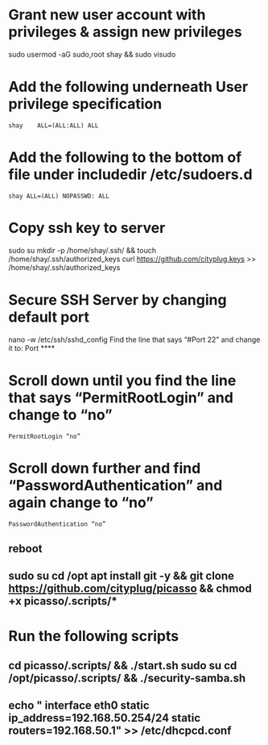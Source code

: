 # Grant new user account with privileges & assign new privileges
sudo usermod -aG sudo,root shay && sudo visudo
# Add the following underneath User privilege specification 
    shay	ALL=(ALL:ALL) ALL 
# Add the following to the bottom of file under includedir /etc/sudoers.d 
    shay ALL=(ALL) NOPASSWD: ALL
# Copy ssh key to server
sudo su
mkdir -p /home/shay/.ssh/ && touch /home/shay/.ssh/authorized_keys
curl https://github.com/cityplug.keys >> /home/shay/.ssh/authorized_keys
# Secure SSH Server by changing default port
nano -w /etc/ssh/sshd_config
    Find the line that says “#Port 22” and change it to: 
    Port ****
# Scroll down until you find the line that says “PermitRootLogin” and change to “no” 
    PermitRootLogin “no”
# Scroll down further and find “PasswordAuthentication” and again change to “no” 
    PasswordAuthentication “no”
reboot
--------------------------------------------------------------------------------
sudo su
cd /opt
apt install git -y && git clone https://github.com/cityplug/picasso && chmod +x picasso/.scripts/*
------------------------------------------------------------------------------
# Run the following scripts
cd picasso/.scripts/ && ./start.sh
sudo su
cd /opt/picasso/.scripts/ && ./security-samba.sh
--------------------------------------------------------------------------------
echo "
interface eth0
static ip_address=192.168.50.254/24
static routers=192.168.50.1" >> /etc/dhcpcd.conf
------------------------------------------------------------------------------